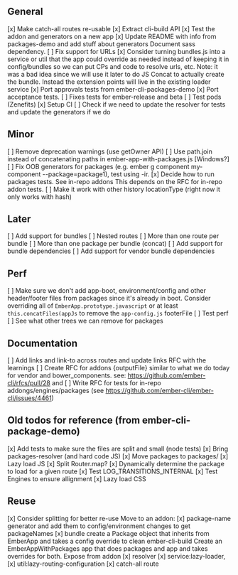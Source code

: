 ## General

[x] Make catch-all routes re-usable
[x] Extract cli-build API
[x] Test the addon and generators on a new app
[x] Update README with info from packages-demo and add stuff about generators
  Document sass dependency.
[ ] Fix support for URLs
[x] Consider turning bundles.js into a service or util that the app could override
  as needed instead of keeping it in config/bundles so we can put CPs and code to resolve urls, etc.
  Note: it was a bad idea since we will use it later to do JS Concat to actually create the bundle.
  Instead the extension points will live in the existing loader service
[x] Port approvals tests from ember-cli-packages-demo
[x] Port acceptance tests.
[ ] Fixes tests for ember-release and beta 
[ ] Test pods (Zenefits)
[x] Setup CI
[ ] Check if we need to update the resolver for tests and update the generators if we do

## Minor
[ ] Remove deprecation warnings (use getOwner API)
[ ] Use path.join instead of concatenating paths in ember-app-with-packages.js [Windows?]
[ ] Fix OOB generators for packages (e.g. ember g component my-component --package=package1), test using -ir.
[x] Decide how to run packages tests. See in-repo addons
  This depends on the RFC for in-repo addon tests.
[ ] Make it work with other history locationType (right now it only works with hash)

## Later

[ ] Add support for bundles
  [ ] Nested routes
  [ ] More than one route per bundle
  [ ] More than one package per bundle (concat)
[ ] Add support for bundle dependencies
[ ] Add support for vendor bundle dependencies


## Perf

[ ] Make sure we don't add app-boot, environment/config and other header/footer files from packages since it's already in boot.
  Consider overriding all of  `EmberApp.prototype.javascript` or at least `this.concatFiles(appJs` to remove the `app-config.js` footerFile
[ ] Test perf
[ ] See what other trees we can remove for packages

## Documentation
[ ] Add links and link-to across routes and update links RFC with the learnings
[ ] Create RFC for addons {outputFile} similar to what we do today for vendor and bower_components.
  see: https://github.com/ember-cli/rfcs/pull/28 and
[ ] Write RFC for tests for in-repo addongs/engines/packages (see https://github.com/ember-cli/ember-cli/issues/4461)

## Old todos for reference (from ember-cli-package-demo)
[x] Add tests to make sure the files are split and small (node tests)
[x] Bring packages-resolver (and hard code JS)
[x] Move packages to packages/
[x] Lazy load JS
  [x] Split Router.map?
  [x] Dynamically determine the package to load for a given route
  [x] Test LOG_TRANSITIONS_INTERNAL
  [x] Test Engines to ensure allignment
[x] Lazy load CSS


## Reuse

[x] Consider splitting for better re-use
  Move to an addon:
    [x] package-name generator and add them to config/environment changes to get packageNames
    [x] bundle
    create a Package object that inherits from EmberApp and takes a config override to clean ember-cli-build
    Create an EmberAppWithPackages app that does packages and app and takes overrides for both.
    Expose from addon
    [x] resolver
    [x] service:lazy-loader,
    [x] util:lazy-routing-configuration
    [x] catch-all route
